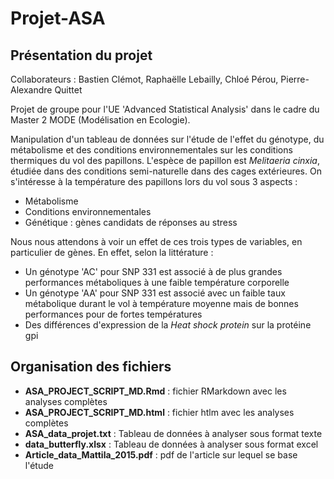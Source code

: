 # Projet-ASA

## Présentation du projet

Collaborateurs : Bastien Clémot, Raphaëlle Lebailly, Chloé Pérou, Pierre-Alexandre Quittet

Projet de groupe pour l'UE 'Advanced Statistical Analysis' dans le cadre du Master 2 MODE (Modélisation en Ecologie).

Manipulation d'un tableau de données sur l'étude de l'effet du génotype, du métabolisme et des conditions environnementales sur les conditions thermiques du vol des papillons.
L'espèce de papillon est *Melitaeria cinxia*, étudiée dans des conditions semi-naturelle dans des cages extérieures. 
On s'intéresse à la température des papillons lors du vol sous 3 aspects : 

  - Métabolisme
  - Conditions environnementales
  - Génétique : gènes candidats de réponses au stress

Nous nous attendons à voir un effet de ces trois types de variables, en particulier de gènes. 
En effet, selon la littérature : 
  - Un génotype 'AC' pour SNP 331 est associé à de plus grandes performances métaboliques à une faible température corporelle
  - Un génotype 'AA' pour SNP 331 est associé avec un faible taux métabolique durant le vol à température moyenne mais de bonnes performances pour de fortes températures
  - Des différences d'expression de la *Heat shock protein* sur la protéine gpi

## Organisation des fichiers 

  - **ASA_PROJECT_SCRIPT_MD.Rmd** : fichier RMarkdown avec les analyses complètes
  - **ASA_PROJECT_SCRIPT_MD.html** : fichier htlm avec les analyses complètes
  - **ASA_data_projet.txt** : Tableau de données à analyser sous format texte
  - **data_butterfly.xlsx** : Tableau de données à analyser sous format excel
  - **Article_data_Mattila_2015.pdf** : pdf de l'article sur lequel se base l'étude



